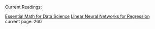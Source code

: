 Current Readings:

[Essential Math for Data Science](https://ia801308.us.archive.org/29/items/book1_202402/Essential%20Math%20for%20Data%20Science.pdf)
[Linear Neural Networks for Regression](https://d2l.ai/chapter_linear-regression/)
current page: 260 
